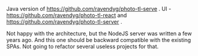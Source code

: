 Java version of https://github.com/ravendyg/photo-tl-serve .
UI - https://github.com/ravendyg/photo-tl-react and https://github.com/ravendyg/photo-tl-server .

Not happy with the architecture, but the NodeJS server was written a few years ago.
And this one should be backward compatible with the existing SPAs.
Not going to refactor several useless projects for that.